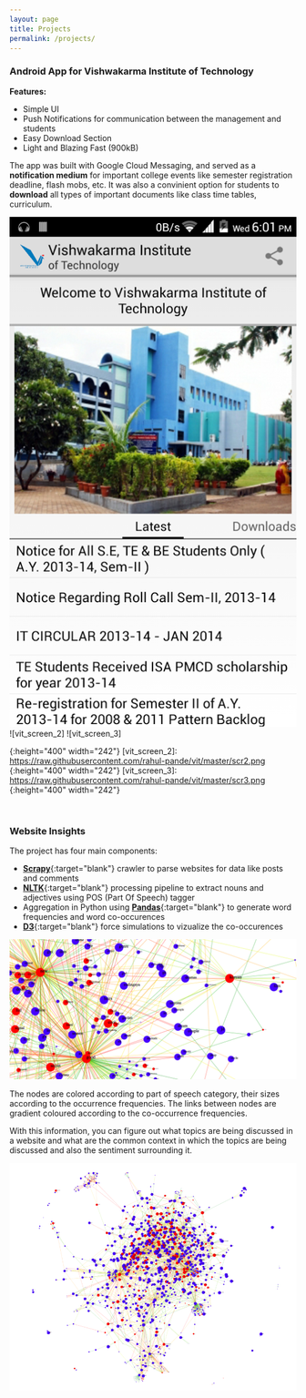 ```yaml
---
layout: page
title: Projects
permalink: /projects/
---
```


### Android App for Vishwakarma Institute of Technology

<div class="list-group">
  <a class="list-group-item icon-link" href="https://github.com/rahul-pande/vit" target="_blank">
    <i class="fa fa-github fa-2x" title="Github Repo"></i>
  </a>
  <a class="list-group-item icon-link" href="https://play.google.com/store/apps/details?id=com.rahul7teen.vit" target="_blank">
    <i class="fa fa-android fa-2x" title="PlayStore"></i>
  </a>
</div>

**Features:**
* Simple UI
* Push Notifications for communication between the management and students
* Easy Download Section
* Light and Blazing Fast (900kB)

The app was built with Google Cloud Messaging, and served as a **notification medium** for important college events like semester registration deadline, flash mobs, etc. It was also a convinient option for students to **download** all types of important documents like class time tables, curriculum.

![vit_screen_1] ![vit_screen_2] ![vit_screen_3]

[vit_screen_1]: https://raw.githubusercontent.com/rahul-pande/vit/master/scr1.png
{:height="400" width="242"}
[vit_screen_2]: https://raw.githubusercontent.com/rahul-pande/vit/master/scr2.png
{:height="400" width="242"}
[vit_screen_3]: https://raw.githubusercontent.com/rahul-pande/vit/master/scr3.png
{:height="400" width="242"}

<br>

### Website Insights

<div class="list-group">
  <a class="list-group-item icon-link" href="https://github.com/rahul-pande/website_insights" target="_blank">
    <i class="fa fa-github fa-2x" title="PlayStore"></i>
  </a>
</div>

The project has four main components:
+ [**Scrapy**](https://scrapy.org/){:target="blank"} crawler to parse websites for data like posts and comments
+ [**NLTK**](http://www.nltk.org/){:target="blank"} processing pipeline to extract nouns and adjectives using POS (Part Of Speech) tagger
+ Aggregation in Python using [**Pandas**](https://github.com/pandas-dev/pandas){:target="blank"} to generate word frequencies and word co-occurences
+ [**D3**](https://d3js.org/){:target="blank"} force simulations to vizualize the co-occurences

![website_screen_3]

The nodes are colored according to part of speech category, their sizes according to the occurrence frequencies. The links between nodes are gradient coloured according to the co-occurrence frequencies.

With this information, you can figure out what topics are being discussed in a website and what are the common context in which the topics are being discussed and also the sentiment surrounding it.

![website_screen_1]

[website_screen_1]: https://raw.githubusercontent.com/rahul-pande/website_insights/master/_screenshots/knowledge_graph.png
[website_screen_3]: https://raw.githubusercontent.com/rahul-pande/website_insights/master/_screenshots/graph_subset_2.png
